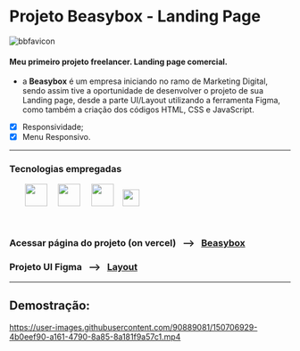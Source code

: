 # Projeto Beasybox - Landing Page

![bbfavicon](https://user-images.githubusercontent.com/90889081/150699066-0a301106-210a-4488-a362-8fba38e93ea8.svg)

#### Meu primeiro projeto freelancer. Landing page comercial. 

- a <strong>Beasybox</strong> é um empresa iniciando no ramo de Marketing Digital, sendo assim tive a oportunidade de desenvolver o projeto de sua Landing page, desde a parte UI/Layout utilizando a ferramenta Figma, como também a criação dos códigos HTML, CSS e JavaScript. 

- [x] Responsividade;
- [x] Menu Responsivo.

<hr>

### Tecnologias empregadas

_&nbsp;_ _&nbsp;_ _&nbsp;_ _&nbsp;_<img src="https://cdn.jsdelivr.net/gh/devicons/devicon/icons/html5/html5-original.svg" width="40" height="40"/>  _&nbsp;_ _&nbsp;_   <img src="https://cdn.jsdelivr.net/gh/devicons/devicon/icons/css3/css3-original.svg" width="40" height="40"/> _&nbsp;_ _&nbsp;_ <img src="https://cdn.jsdelivr.net/gh/devicons/devicon/icons/javascript/javascript-original.svg" width="40" height="40"/> _&nbsp;_ _&nbsp;_<img src="https://cdn.jsdelivr.net/gh/devicons/devicon/icons/figma/figma-original.svg" width="30" height="30"/>

<br>

###  Acessar página do projeto (on vercel)  _&nbsp;_  --> _&nbsp;_  [Beasybox](https://beasy-box.vercel.app/)

###  Projeto UI Figma  _&nbsp;_  --> _&nbsp;_  [Layout](https://www.figma.com/proto/yEs7BzsBEQs3LPg3lpO2aw/BeasyBox-LP?node-id=31%3A111)

<hr>

## Demostração: 

https://user-images.githubusercontent.com/90889081/150706929-4b0eef90-a161-4790-8a85-8a181f9a57c1.mp4





